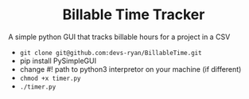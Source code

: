 <h1 align="center">Billable Time Tracker</h1>
<p>A simple python GUI that tracks billable hours for a project in a CSV</p>

- `git clone git@github.com:devs-ryan/BillableTime.git`
- pip install PySimpleGUI
- change #! path to python3 interpretor on your machine (if different)
- `chmod +x timer.py`
- `./timer.py`
